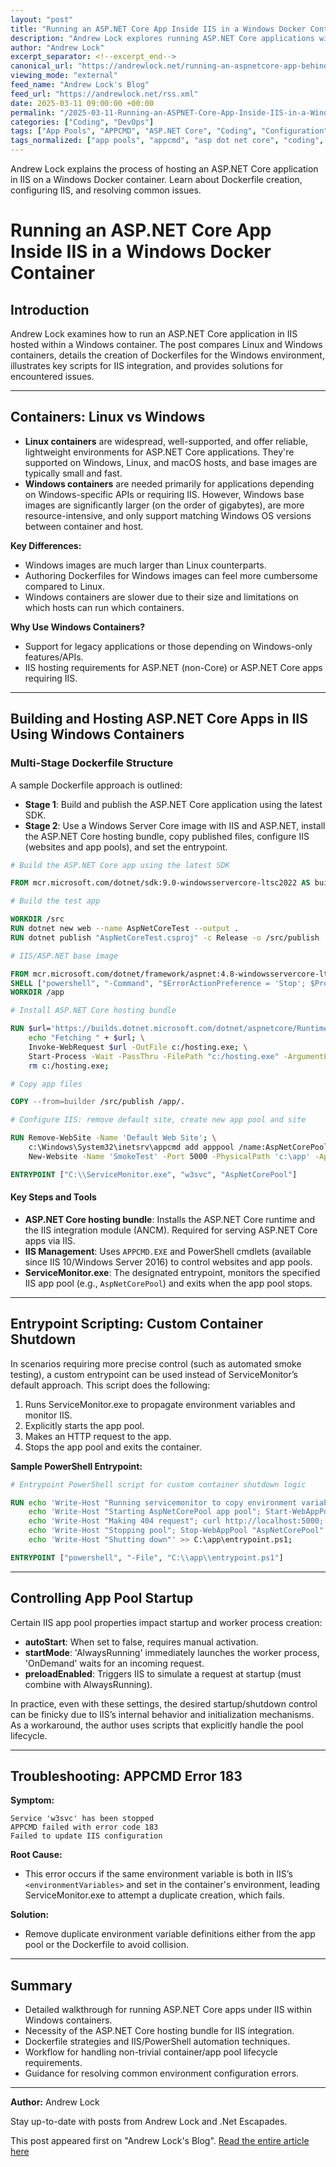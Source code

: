 ```yaml
---
layout: "post"
title: "Running an ASP.NET Core App Inside IIS in a Windows Docker Container"
description: "Andrew Lock explores running ASP.NET Core applications within IIS inside Windows containers. The post details differences between Linux and Windows containers, preparing Dockerfiles, configuring IIS, managing app pools with PowerShell, entrypoint strategies, and troubleshooting environment variable conflicts."
author: "Andrew Lock"
excerpt_separator: <!--excerpt_end-->
canonical_url: "https://andrewlock.net/running-an-aspnetcore-app-behind-iis-in-a-windows-container/"
viewing_mode: "external"
feed_name: "Andrew Lock's Blog"
feed_url: "https://andrewlock.net/rss.xml"
date: 2025-03-11 09:00:00 +00:00
permalink: "/2025-03-11-Running-an-ASPNET-Core-App-Inside-IIS-in-a-Windows-Docker-Container.html"
categories: ["Coding", "DevOps"]
tags: ["App Pools", "APPCMD", "ASP.NET Core", "Coding", "Configuration", "Containerization", "DevOps", "Docker", "Environment Variables", "Front End", "Hosting Bundle", "IIS", "Posts", "PowerShell", "ServiceMonitor.exe", "Troubleshooting", "Windows Containers"]
tags_normalized: ["app pools", "appcmd", "asp dot net core", "coding", "configuration", "containerization", "devops", "docker", "environment variables", "front end", "hosting bundle", "iis", "posts", "powershell", "servicemonitor dot exe", "troubleshooting", "windows containers"]
---
```


Andrew Lock explains the process of hosting an ASP.NET Core application in IIS on a Windows Docker container. Learn about Dockerfile creation, configuring IIS, and resolving common issues.<!--excerpt_end-->

# Running an ASP.NET Core App Inside IIS in a Windows Docker Container

## Introduction

Andrew Lock examines how to run an ASP.NET Core application in IIS hosted within a Windows container. The post compares Linux and Windows containers, details the creation of Dockerfiles for the Windows environment, illustrates key scripts for IIS integration, and provides solutions for encountered issues.

---

## Containers: Linux vs Windows

- **Linux containers** are widespread, well-supported, and offer reliable, lightweight environments for ASP.NET Core applications. They're supported on Windows, Linux, and macOS hosts, and base images are typically small and fast.
- **Windows containers** are needed primarily for applications depending on Windows-specific APIs or requiring IIS. However, Windows base images are significantly larger (on the order of gigabytes), are more resource-intensive, and only support matching Windows OS versions between container and host.

**Key Differences:**

- Windows images are much larger than Linux counterparts.
- Authoring Dockerfiles for Windows images can feel more cumbersome compared to Linux.
- Windows containers are slower due to their size and limitations on which hosts can run which containers.

**Why Use Windows Containers?**

- Support for legacy applications or those depending on Windows-only features/APIs.
- IIS hosting requirements for ASP.NET (non-Core) or ASP.NET Core apps requiring IIS.

---

## Building and Hosting ASP.NET Core Apps in IIS Using Windows Containers

### Multi-Stage Dockerfile Structure

A sample Dockerfile approach is outlined:

- **Stage 1**: Build and publish the ASP.NET Core application using the latest SDK.
- **Stage 2**: Use a Windows Server Core image with IIS and ASP.NET, install the ASP.NET Core hosting bundle, copy published files, configure IIS (websites and app pools), and set the entrypoint.

```dockerfile
# Build the ASP.NET Core app using the latest SDK

FROM mcr.microsoft.com/dotnet/sdk:9.0-windowsservercore-ltsc2022 AS builder

# Build the test app

WORKDIR /src
RUN dotnet new web --name AspNetCoreTest --output .
RUN dotnet publish "AspNetCoreTest.csproj" -c Release -o /src/publish

# IIS/ASP.NET base image

FROM mcr.microsoft.com/dotnet/framework/aspnet:4.8-windowsservercore-ltsc2022 AS publish
SHELL ["powershell", "-Command", "$ErrorActionPreference = 'Stop'; $ProgressPreference = 'SilentlyContinue';"]
WORKDIR /app

# Install ASP.NET Core hosting bundle

RUN $url='https://builds.dotnet.microsoft.com/dotnet/aspnetcore/Runtime/9.0.0/dotnet-hosting-9.0.0-win.exe'; \
    echo "Fetching " + $url; \
    Invoke-WebRequest $url -OutFile c:/hosting.exe; \
    Start-Process -Wait -PassThru -FilePath "c:/hosting.exe" -ArgumentList @('/install', '/q', '/norestart'); \
    rm c:/hosting.exe;

# Copy app files

COPY --from=builder /src/publish /app/.

# Configure IIS: remove default site, create new app pool and site

RUN Remove-WebSite -Name 'Default Web Site'; \
    c:\Windows\System32\inetsrv\appcmd add apppool /name:AspNetCorePool /managedRuntimeVersion:""; \
    New-Website -Name 'SmokeTest' -Port 5000 -PhysicalPath 'c:\app' -ApplicationPool 'AspNetCorePool';

ENTRYPOINT ["C:\\ServiceMonitor.exe", "w3svc", "AspNetCorePool"]
```

#### Key Steps and Tools

- **ASP.NET Core hosting bundle**: Installs the ASP.NET Core runtime and the IIS integration module (ANCM). Required for serving ASP.NET Core apps via IIS.
- **IIS Management**: Uses `APPCMD.EXE` and PowerShell cmdlets (available since IIS 10/Windows Server 2016) to control websites and app pools.
- **ServiceMonitor.exe**: The designated entrypoint, monitors the specified IIS app pool (e.g., `AspNetCorePool`) and exits when the app pool stops.

---

## Entrypoint Scripting: Custom Container Shutdown

In scenarios requiring more precise control (such as automated smoke testing), a custom entrypoint can be used instead of ServiceMonitor’s default approach. This script does the following:

1. Runs ServiceMonitor.exe to propagate environment variables and monitor IIS.
2. Explicitly starts the app pool.
3. Makes an HTTP request to the app.
4. Stops the app pool and exits the container.

**Sample PowerShell Entrypoint:**

```dockerfile
# Entrypoint PowerShell script for custom container shutdown logic

RUN echo 'Write-Host "Running servicemonitor to copy environment variables"; Start-Process -NoNewWindow -PassThru -FilePath "c:/ServiceMonitor.exe" -ArgumentList ("w3svc", "AspNetCorePool");' > C:\app\entrypoint.ps1; \
    echo 'Write-Host "Starting AspNetCorePool app pool"; Start-WebAppPool -Name "AspNetCorePool" -PassThru;' >> C:\app\entrypoint.ps1; \
    echo 'Write-Host "Making 404 request"; curl http://localhost:5000;' >> C:\app\entrypoint.ps1; \
    echo 'Write-Host "Stopping pool"; Stop-WebAppPool "AspNetCorePool" -PassThru;' >> C:\app\entrypoint.ps1; \
    echo 'Write-Host "Shutting down"' >> C:\app\entrypoint.ps1;

ENTRYPOINT ["powershell", "-File", "C:\\app\\entrypoint.ps1"]
```

---

## Controlling App Pool Startup

Certain IIS app pool properties impact startup and worker process creation:

- **autoStart**: When set to false, requires manual activation.
- **startMode**: 'AlwaysRunning' immediately launches the worker process, 'OnDemand' waits for an incoming request.
- **preloadEnabled**: Triggers IIS to simulate a request at startup (must combine with AlwaysRunning).

In practice, even with these settings, the desired startup/shutdown control can be finicky due to IIS’s internal behavior and initialization mechanisms. As a workaround, the author uses scripts that explicitly handle the pool lifecycle.

---

## Troubleshooting: APPCMD Error 183

**Symptom:**

```
Service 'w3svc' has been stopped
APPCMD failed with error code 183
Failed to update IIS configuration
```

**Root Cause:**

- This error occurs if the same environment variable is both in IIS’s `<environmentVariables>` and set in the container's environment, leading ServiceMonitor.exe to attempt a duplicate creation, which fails.

**Solution:**

- Remove duplicate environment variable definitions either from the app pool or the Dockerfile to avoid collision.

---

## Summary

- Detailed walkthrough for running ASP.NET Core apps under IIS within Windows containers.
- Necessity of the ASP.NET Core hosting bundle for IIS integration.
- Dockerfile strategies and IIS/PowerShell automation techniques.
- Workflow for handling non-trivial container/app pool lifecycle requirements.
- Guidance for resolving common environment configuration errors.

---

**Author:** Andrew Lock

Stay up-to-date with posts from Andrew Lock and .Net Escapades.

This post appeared first on "Andrew Lock's Blog". [Read the entire article here](https://andrewlock.net/running-an-aspnetcore-app-behind-iis-in-a-windows-container/)
